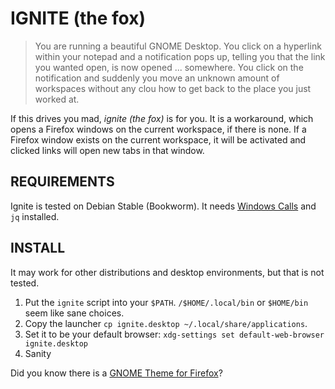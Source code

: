 # IGNITE (the fox)

> You are running a beautiful GNOME Desktop.
> You click on a hyperlink within your notepad and a notification pops up, telling you that the link you wanted open, is now opened ... somewhere.
> You click on the notification and suddenly you move an unknown amount of workspaces without any clou how to get back to the place you just worked at.

If this drives you mad, *ignite (the fox)* is for you.
It is a workaround, which opens a Firefox windows on the current workspace, if there is none.
If a Firefox window exists on the current workspace, it will be activated and clicked links will open new tabs in that window.


## REQUIREMENTS
Ignite is tested on Debian Stable (Bookworm).
It needs [Windows Calls](https://github.com/ickyicky/window-calls) and `jq` installed.


## INSTALL
It may work for other distributions and desktop environments, but that is not tested.

1. Put the `ignite` script into your `$PATH`.
   `/$HOME/.local/bin` or  `$HOME/bin` seem like sane choices.
2. Copy the launcher `cp ignite.desktop ~/.local/share/applications`.
3. Set it to be your default browser: `xdg-settings set default-web-browser ignite.desktop`
4. Sanity


Did you know there is a [GNOME Theme for Firefox](https://github.com/rafaelmardojai/firefox-gnome-theme)?


